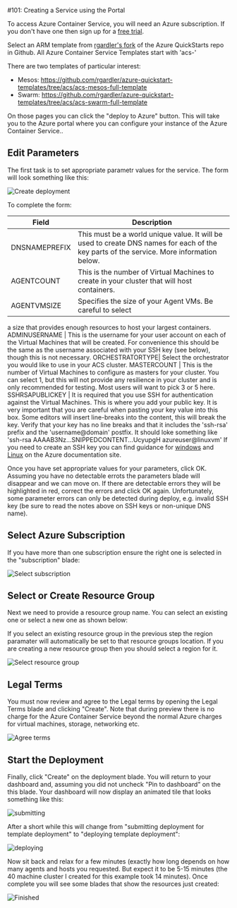 #101: Creating a Service using the Portal
 
To access Azure Container Service, you will need an Azure subscription. If you don't have one then sign up for a [free trial](http://www.windowsazure.com/en-us/pricing/free-trial/?WT.mc_id=AA4C1C935).
 
Select an ARM template from  [rgardler's fork](https://github.com/rgardler/azure-quickstart-templates) of the Azure QuickStarts repo in Github. All Azure Container Service Templates start with 'acs-'
 
There are two templates of particular interest:
 
* Mesos: https://github.com/rgardler/azure-quickstart-templates/tree/acs/acs-mesos-full-template
* Swarm: https://github.com/rgardler/azure-quickstart-templates/tree/acs/acs-swarm-full-template
 
On those pages you can click the "deploy to Azure" button. This will take you to the Azure portal where you can configure your instance of the Azure Container Service..

## Edit Parameters 

The first task is to set appropriate parametr values for the service. The form will look something like this:
 
 ![Create deployment](images/portal-create-params.png)
 
To complete the form:

Field           | Description
----------------|-----------
DNSNAMEPREFIX   | This must be a world unique value. It will be used to create DNS names for each of the key parts of the service. More information below.
AGENTCOUNT      | This is the number of Virtual Machines to create in your cluster that will host containers.
AGENTVMSIZE     | Specifies the size of your Agent VMs. Be careful to select
a size that provides enough resources to host your largest containers.
ADMINUSERNAME   | This is the username for your user account on each of the Virtual Machines that will be created. For convenience this should be the same as the username associated with your SSH key (see below), though this is not necessary.
ORCHESTRATORTYPE| Select the orchestrator you would like to use in your ACS cluster.
MASTERCOUNT     | This is the number of Virtual Machines to configure as masters for your cluster. You can select 1, but this will not provide any resilience in your cluster and is only recommended for testing. Most users will want to pick 3 or 5 here.
SSHRSAPUBLICKEY	| It is required that you use SSH for authentication against the Virtual Machines. This is where you add your public key. It is very important that you are careful when pasting your key value into this box. Some editors will insert line-breaks into the content, this will break the key. Verify that your key has no line breaks and that it includes the 'ssh-rsa' prefix and the 'username@domain' postfix. It should loke something like 'ssh-rsa AAAAB3Nz...SNIPPEDCONTENT...UcyupgH azureuser@linuxvm' If you need to create an SSH key you can find guidance for [windows](https://azure.microsoft.com/en-us/documentation/articles/virtual-machines-windows-use-ssh-key/) and [Linux](https://azure.microsoft.com/en-us/documentation/articles/virtual-machines-linux-use-ssh-key/) on the Azure documentation site.
  
Once you have set appropriate values for your parameters, click OK. Assuming you have no detectable errots the parameters blade will disappear and we can move on. If there are detectable errors they will be highlighted in red, correct the errors and click OK again. Unfortunately, some parameter errors can only be detected during deploy, e.g. invalid SSH key (be sure to read the notes above on SSH keys or non-unique DNS name).
 
## Select Azure Subscription 

If you have more than one subscription ensure the right one is selected in the "subscription" blade:
 
 ![Select subscription](images/101/portal-select-subscription.png)	
 
## Select or Create Resource Group 
 
Next we need to provide a resource group name. You can select an existing one or select a new one as shown below:
  
If you select an existing resource group in the previous step the region paramater  will automatically be set to that resource groups location. If you are creating a new resource group then you should select a region for it.

![Select resource group](images/101/portal-select-region.png) 

## Legal Terms
 
You must now review and agree to the Legal terms by opening the Legal Terms blade and clicking "Create". Note that during preview there is no charge for the Azure Container Service beyond the normal Azure charges for virtual machines, storage, networking etc. 
 
 ![Agree terms](images/101/portal-legal-terms.png)
 
## Start the Deployment
 
Finally, click "Create" on the deployment blade. You will return to your dashboard and, assuming you did not uncheck "Pin to dashboard" on the this blade. Your dashboard will now display an animated tile that looks something like this:

![submitting](images/101/portal-dashboard-submitting.png) 
 
After a short while this will change from "submitting deployment for template deployment" to "deploying template deployment":
 
![deploying](images/101/portal-dashboard-deploying.png) 
 
Now sit back and relax for a few minutes (exactly how long depends on how many agents and hosts you requested. But expect it to be 5-15 minutes (the 40 machine cluster I created for this example took 14 minutes). Once complete you will see some blades that show the resources just created:
 
![Finished](images/101/portal-resourcegroup.png) 
 
 
